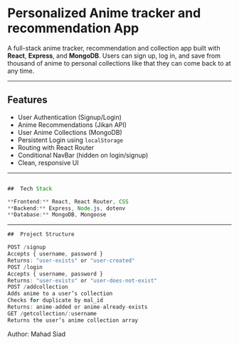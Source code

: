 # Personalized Anime tracker and recommendation App

A full-stack anime tracker, recommendation and collection app built with **React**, **Express**, and **MongoDB**. Users can sign up, log in, and save from thousand of anime to personal collections like that they can come back to at any time.

---

##  Features

- User Authentication (Signup/Login)
-  Anime Recommendations (Jikan API)
-  User Anime Collections (MongoDB)
-  Persistent Login using `localStorage`
-  Routing with React Router
-  Conditional NavBar (hidden on login/signup)
-  Clean, responsive UI

---

```java

##  Tech Stack

**Frontend:** React, React Router, CSS  
**Backend:** Express, Node.js, dotenv  
**Database:** MongoDB, Mongoose
```
---
```javascript
##  Project Structure

POST /signup
Accepts { username, password }
Returns: "user-exists" or "user-created"
POST /login
Accepts { username, password }
Returns: "user-exists" or "user-does-not-exist"
POST /addcollection
Adds anime to a user’s collection
Checks for duplicate by mal_id
Returns: anime-added or anime-already-exists
GET /getcollection/:username
Returns the user’s anime collection array
```
Author: 
Mahad Siad